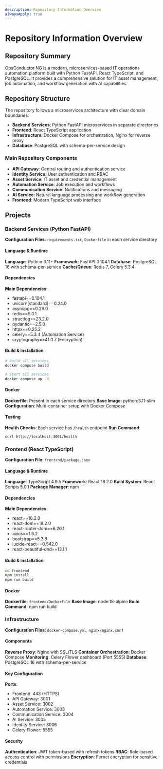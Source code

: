 ```yaml
---
description: Repository Information Overview
alwaysApply: true
---
```


# Repository Information Overview

## Repository Summary
OpsConductor NG is a modern, microservices-based IT operations automation platform built with Python FastAPI, React TypeScript, and PostgreSQL. It provides a comprehensive solution for IT asset management, job automation, and workflow generation with AI capabilities.

## Repository Structure
The repository follows a microservices architecture with clear domain boundaries:
- **Backend Services**: Python FastAPI microservices in separate directories
- **Frontend**: React TypeScript application
- **Infrastructure**: Docker Compose for orchestration, Nginx for reverse proxy
- **Database**: PostgreSQL with schema-per-service design

### Main Repository Components
- **API Gateway**: Central routing and authentication service
- **Identity Service**: User authentication and RBAC
- **Asset Service**: IT asset and credential management
- **Automation Service**: Job execution and workflows
- **Communication Service**: Notifications and messaging
- **AI Service**: Natural language processing and workflow generation
- **Frontend**: Modern TypeScript web interface

## Projects

### Backend Services (Python FastAPI)
**Configuration Files**: `requirements.txt`, `Dockerfile` in each service directory

#### Language & Runtime
**Language**: Python 3.11+
**Framework**: FastAPI 0.104.1
**Database**: PostgreSQL 16 with schema-per-service
**Cache/Queue**: Redis 7, Celery 5.3.4

#### Dependencies
**Main Dependencies**:
- fastapi==0.104.1
- uvicorn[standard]==0.24.0
- asyncpg==0.29.0
- redis==5.0.1
- structlog==23.2.0
- pydantic==2.5.0
- httpx==0.25.2
- celery==5.3.4 (Automation Service)
- cryptography==41.0.7 (Encryption)

#### Build & Installation
```bash
# Build all services
docker compose build

# Start all services
docker compose up -d
```

#### Docker
**Dockerfile**: Present in each service directory
**Base Image**: python:3.11-slim
**Configuration**: Multi-container setup with Docker Compose

#### Testing
**Health Checks**: Each service has `/health` endpoint
**Run Command**:
```bash
curl http://localhost:3001/health
```

### Frontend (React TypeScript)
**Configuration File**: `frontend/package.json`

#### Language & Runtime
**Language**: TypeScript 4.9.5
**Framework**: React 18.2.0
**Build System**: React Scripts 5.0.1
**Package Manager**: npm

#### Dependencies
**Main Dependencies**:
- react==18.2.0
- react-dom==18.2.0
- react-router-dom==6.20.1
- axios==1.6.2
- bootstrap==5.3.8
- lucide-react==0.542.0
- react-beautiful-dnd==13.1.1

#### Build & Installation
```bash
cd frontend
npm install
npm run build
```

#### Docker
**Dockerfile**: `frontend/Dockerfile`
**Base Image**: node:18-alpine
**Build Command**: npm run build

### Infrastructure
**Configuration Files**: `docker-compose.yml`, `nginx/nginx.conf`

#### Components
**Reverse Proxy**: Nginx with SSL/TLS
**Container Orchestration**: Docker Compose
**Monitoring**: Celery Flower dashboard (Port 5555)
**Database**: PostgreSQL 16 with schema-per-service

#### Key Configuration
**Ports**:
- Frontend: 443 (HTTPS)
- API Gateway: 3001
- Asset Service: 3002
- Automation Service: 3003
- Communication Service: 3004
- AI Service: 3005
- Identity Service: 3006
- Celery Flower: 5555

#### Security
**Authentication**: JWT token-based with refresh tokens
**RBAC**: Role-based access control with permissions
**Encryption**: Fernet encryption for sensitive credentials